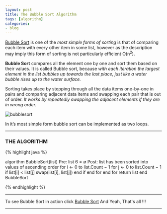 ```yaml
---
layout: post
title: The Bubble Sort Algorithm
tags: [algorithm]
categories:
- blog
---
```

[Bubble Sort](#) is one of the *most simple forms of sorting* is that of 
comparing each item with every other item in some list, 
however as the description may imply this form of sorting is not 
particularly efficient O(n<sup>2</sup>). 

**Bubble Sort** compares all the element one by one and sort them based on their values.
It is called Bubble sort, because *with each iteration the largest element in the 
list bubbles up towards the last place, just like a water bubble rises up to the water surface.*

Sorting takes place by stepping through all the data items one-by-one in pairs and comparing adjacent data items and swapping each pair that is out of order. *It works by repeatedly swapping the adjacent elements if they are in wrong order.*

![bubblesort](../images/bubblesort.png)

In it’s most simple form bubble sort can be implemented as two loops.

---
### THE ALGORITHM

{% highlight java %}

algorithm BubbleSort(list)
  Pre: list 6 = ∅
  Post: list has been sorted into values of ascending order
  for i ← 0 to list.Count − 1
	for j ← 0 to list.Count − 1
	  if list[i] < list[j]
	   swap(list[i], list[j])
	  end if
	end for
  end for
  return list
end BubbleSort

{% endhighlight %}

---

To see Bubble Sort in action click [Bubble Sort](http://algonimator.thegeeq.gq/#path=sorting/bubble/basic)
And Yeah, That's all !!!

---
